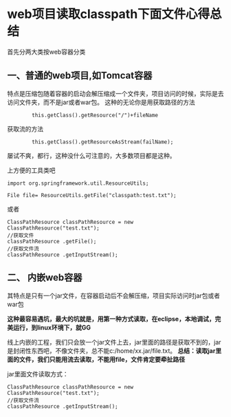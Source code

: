 # web项目读取classpath下面文件心得总结

首先分两大类按web容器分类

## 一、普通的web项目,如Tomcat容器
特点是压缩包随着容器的启动会解压缩成一个文件夹，项目访问的时候，实际是去访问文件夹，而不是jar或者war包。
这种的无论你是用获取路径的方法
```
        this.getClass().getResource("/")+fileName
```
获取流的方法
```
        this.getClass().getResourceAsStream(failName);
```
屡试不爽，都行，这种没什么可注意的，大多数项目都是这种。

上方便的工具类吧

```
import org.springframework.util.ResourceUtils;

File file= ResourceUtils.getFile("classpath:test.txt");
```
或者

```
ClassPathResource classPathResource = new ClassPathResource("test.txt");
//获取文件
classPathResource .getFile();
//获取文件流
classPathResource .getInputStream();
```



## 二、 内嵌web容器
其特点是只有一个jar文件，在容器启动后不会解压缩，项目实际访问时jar包或者war包

**这种最容易遇坑，最大的坑就是，用第一种方式读取，在eclipse，本地调试，完美运行，到linux环境下，就GG**

线上内嵌的工程，我们只会放一个jar文件上去，jar里面的路径是获取不到的，jar是封闭性东西吧，不像文件夹，总不能c:/home/xx.jar/file.txt。
**总结：读取jar里面的文件，我们只能用流去读取，不能用file，文件肯定要牵扯路径**

jar里面文件读取方式：
```
ClassPathResource classPathResource = new ClassPathResource("test.txt");
//获取文件流
classPathResource .getInputStream();
```
